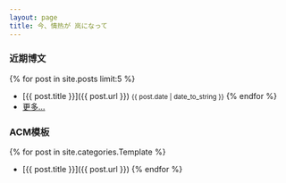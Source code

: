 ```yaml
---
layout: page
title: 今、情热が 岚になって
---
```

### 近期博文
{% for post in site.posts limit:5 %}
 - [{{ post.title }}]({{ post.url }}) <small>{{ post.date | date_to_string  }}</small>
{% endfor %}
 - [更多…](/archive)

### ACM模板
{% for post in site.categories.Template %}
 - [{{ post.title }}]({{ post.url }})
{% endfor %}
